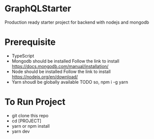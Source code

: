 # GraphQLStarter
Production ready starter project for backend with nodejs and mongodb

# Prerequisite

- TypeScript
- Mongodb should be installed
  Follow the link to install https://docs.mongodb.com/manual/installation/
- Node should be installed
  Follow the link to install https://nodejs.org/en/download/
- Yarn shoudl be globally available
  TODO so, npm i -g yarn

# To Run Project
- git clone this repo
- cd [PROJECT]
- yarn or npm install
- yarn dev
